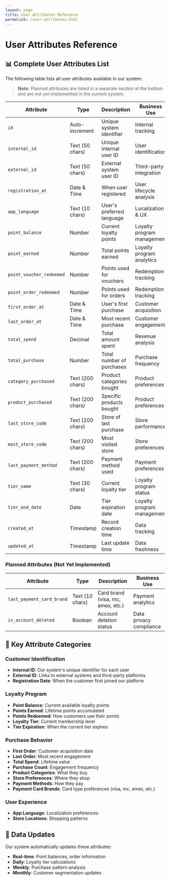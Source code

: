 ```yaml
---
layout: page
title: User Attributes Reference
permalink: /user-attributes.html
---
```


# User Attributes Reference

## 📊 Complete User Attributes List

The following table lists all user attributes available in our system:

> **Note**: Planned attributes are listed in a separate section at the bottom and are not yet implemented in the current system.

| Attribute | Type | Description | Business Use |
|-----------|------|-------------|--------------|
| `id` | Auto-increment | Unique system identifier | Internal tracking |
| `internal_id` | Text (50 chars) | Unique internal user ID | User identification |
| `external_id` | Text (50 chars) | External system user ID | Third-party integration |
| `registration_at` | Date & Time | When user registered | User lifecycle analysis |
| `app_language` | Text (10 chars) | User's preferred language | Localization & UX |
| `point_balance` | Number | Current loyalty points | Loyalty program management |
| `point_earned` | Number | Total points earned | Loyalty program analytics |
| `point_voucher_redeemed` | Number | Points used for vouchers | Redemption tracking |
| `point_order_redeemed` | Number | Points used for orders | Redemption tracking |
| `first_order_at` | Date & Time | User's first purchase | Customer acquisition |
| `last_order_at` | Date & Time | Most recent purchase | Customer engagement |
| `total_spend` | Decimal | Total amount spent | Revenue analysis |
| `total_purchase` | Number | Total number of purchases | Purchase frequency |
| `category_purchased` | Text (200 chars) | Product categories bought | Product preferences |
| `product_purchased` | Text (200 chars) | Specific products bought | Product preferences |
| `last_store_code` | Text (200 chars) | Store of last purchase | Store performance |
| `most_store_code` | Text (200 chars) | Most visited store | Store preferences |
| `last_payment_method` | Text (200 chars) | Payment method used | Payment preferences |
| `tier_name` | Text (30 chars) | Current loyalty tier | Loyalty program status |
| `tier_end_date` | Date | Tier expiration date | Loyalty program management |
| `created_at` | Timestamp | Record creation time | Data tracking |
| `updated_at` | Timestamp | Last update time | Data freshness |

### Planned Attributes (Not Yet Implemented)

| Attribute | Type | Description | Business Use |
|-----------|------|-------------|--------------|
| `last_payment_card_brand` | Text (10 chars) | Card brand (visa, mc, amex, etc.) | Payment analytics |
| `is_account_deleted` | Boolean | Account deletion status | Data privacy compliance |

## 🎯 Key Attribute Categories

### Customer Identification
- **Internal ID**: Our system's unique identifier for each user
- **External ID**: Links to external systems and third-party platforms
- **Registration Date**: When the customer first joined our platform

### Loyalty Program
- **Point Balance**: Current available loyalty points
- **Points Earned**: Lifetime points accumulated
- **Points Redeemed**: How customers use their points
- **Loyalty Tier**: Current membership level
- **Tier Expiration**: When the current tier expires

### Purchase Behavior
- **First Order**: Customer acquisition date
- **Last Order**: Most recent engagement
- **Total Spend**: Lifetime value
- **Purchase Count**: Engagement frequency
- **Product Categories**: What they buy
- **Store Preferences**: Where they shop
- **Payment Methods**: How they pay
- **Payment Card Brands**: Card type preferences (visa, mc, amex, etc.)

### User Experience
- **App Language**: Localization preferences
- **Store Locations**: Shopping patterns

## 🔄 Data Updates

Our system automatically updates these attributes:
- **Real-time**: Point balances, order information
- **Daily**: Loyalty tier calculations
- **Weekly**: Purchase pattern analysis
- **Monthly**: Customer segmentation updates
